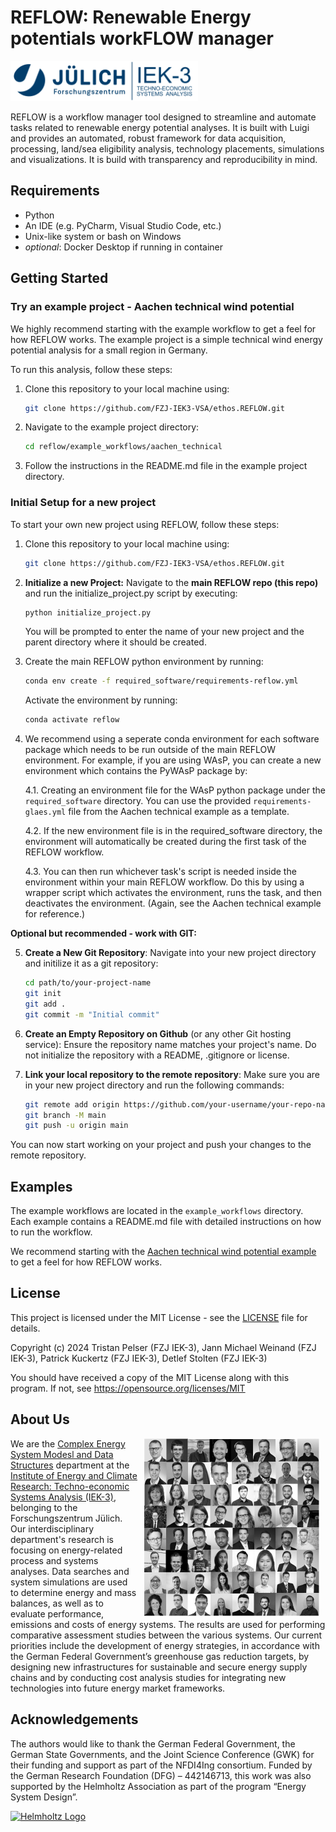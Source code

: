# REFLOW: Renewable Energy potentials workFLOW manager

<a href="https://www.fz-juelich.de/en/iek/iek-3"><img src="https://github.com/FZJ-IEK3-VSA/README_assets/blob/main/FJZ_IEK-3_logo.svg?raw=True" alt="Forschungszentrum Juelich Logo" width="300px"></a>

REFLOW is a workflow manager tool designed to streamline and automate tasks related to renewable energy potential analyses. It is built with Luigi and provides an automated, robust framework for data acquisition, processing, land/sea eligibility analysis, technology placements, simulations and visualizations. It is build with transparency and reproducibility in mind. 

## Requirements
* Python
* An IDE (e.g. PyCharm, Visual Studio Code, etc.)
* Unix-like system or bash on Windows
* *optional*: Docker Desktop if running in container

## Getting Started

### Try an example project - Aachen technical wind potential

We highly recommend starting with the example workflow to get a feel for how REFLOW works. The example project is a simple technical wind energy potential analysis for a small region in Germany. 

To run this analysis, follow these steps:
1. Clone this repository to your local machine using:
    ```bash
    git clone https://github.com/FZJ-IEK3-VSA/ethos.REFLOW.git
    ```

2. Navigate to the example project directory:
    ```bash
    cd reflow/example_workflows/aachen_technical
    ```
3. Follow the instructions in the README.md file in the example project directory.


### Initial Setup for a new project

To start your own new project using REFLOW, follow these steps:

1. Clone this repository to your local machine using:
    ```bash
    git clone https://github.com/FZJ-IEK3-VSA/ethos.REFLOW.git
    ```

2. **Initialize a new Project:** Navigate to the **main REFLOW repo (this repo)** and run the initialize_project.py script by executing:
    ```bash
    python initialize_project.py
    ```
    You will be prompted to enter the name of your new project and the parent directory where it should be created.

3. Create the main REFLOW python environment by running:
    ```bash
    conda env create -f required_software/requirements-reflow.yml
    ```
    Activate the environment by running:
    ```bash
    conda activate reflow
    ```

4. We recommend using a seperate conda environment for each software package which needs to be run outside of the main REFLOW environment. For example, if you are using WAsP, you can create a new environment which contains the PyWAsP package by:

    4.1. Creating an environment file for the WAsP python package under the `required_software` directory. 
    You can use the provided `requirements-glaes.yml` file from the Aachen technical example as a template.

    4.2. If the new environment file is in the required_software directory, the environment will automatically be created during the first task of the REFLOW workflow. 

    4.3. You can then run whichever task's script is needed inside the environment within your main REFLOW workflow. Do this by using a wrapper script which activates the environment, runs the task, and then deactivates the environment. (Again, see the Aachen technical example for reference.)

**Optional but recommended - work with GIT:**

5. **Create a New Git Repository**: Navigate into your new project directory and initilize it as a git repository:
    ```bash
    cd path/to/your-project-name
    git init
    git add .
    git commit -m "Initial commit"
    ```
6. **Create an Empty Repository on Github** (or any other Git hosting service): Ensure the repository name matches your project's name. 
    Do not initialize the repository with a README, .gitignore or license.

7. **Link your local repository to the remote repository**: Make sure you are in your new project directory and run the following commands:
    ```bash
    git remote add origin https://github.com/your-username/your-repo-name.git
    git branch -M main
    git push -u origin main
    ```

You can now start working on your project and push your changes to the remote repository.

## Examples

The example workflows are located in the `example_workflows` directory. Each example contains a README.md file with detailed instructions on how to run the workflow.

We recommend starting with the [Aachen technical wind potential example](example_workflows/aachen_technical/) to get a feel for how REFLOW works.

## License

This project is licensed under the MIT License - see the [LICENSE](LICENSE.txt) file for details.

Copyright (c) 2024 Tristan Pelser (FZJ IEK-3), Jann Michael Weinand (FZJ IEK-3), Patrick Kuckertz (FZJ IEK-3), Detlef Stolten (FZJ IEK-3)

You should have received a copy of the MIT License along with this program.
If not, see https://opensource.org/licenses/MIT

## About Us

<a href="https://www.fz-juelich.de/en/iek/iek-3"><img src="https://github.com/FZJ-IEK3-VSA/README_assets/blob/main/iek3-square.png?raw=True" alt="Institute image IEK-3" width="280" align="right" style="margin:0px 10px"/></a>

We are the [Complex Energy System Modesl and Data Structures](https://www.fz-juelich.de/en/iek/iek-3/research/integrated-models-and-strategies/complex-energy-system-models-and-data-structures) department at the [Institute of Energy and Climate Research: Techno-economic Systems Analysis (IEK-3)](https://www.fz-juelich.de/en/iek/iek-3), belonging to the Forschungszentrum Jülich. Our interdisciplinary department's research is focusing on energy-related process and systems analyses. Data searches and system simulations are used to determine energy and mass balances, as well as to evaluate performance, emissions and costs of energy systems. The results are used for performing comparative assessment studies between the various systems. Our current priorities include the development of energy strategies, in accordance with the German Federal Government’s greenhouse gas reduction targets, by designing new infrastructures for sustainable and secure energy supply chains and by conducting cost analysis studies for integrating new technologies into future energy market frameworks.

## Acknowledgements

The authors would like to thank the German Federal Government, the German State Governments, and the Joint Science Conference (GWK) for their funding and support as part of the NFDI4Ing consortium. Funded by the German Research Foundation (DFG) – 442146713, this work was also supported by the Helmholtz Association as part of the program “Energy System Design”.

<p float="left">
<a href="https://www.helmholtz.de/en/"><img src="https://www.helmholtz.de/fileadmin/user_upload/05_aktuelles/Marke_Design/logos/HG_LOGO_S_ENG_RGB.jpg" alt="Helmholtz Logo" width="200px"></a>
</p>
